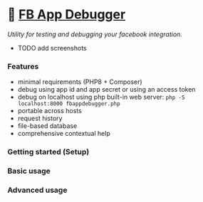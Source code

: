 # 🐛 [FB App Debugger](https://fbappdebugger.github.io)

*Utility for testing and debugging your facebook integration.*

 - TODO add screenshots

### Features

- minimal requirements (PHP8 + Composer)
- debug using app id and app secret or using an access token
- debug on localhost using php built-in web server: `php -S localhost:8000 fbappdebugger.php`
- portable across hosts
- request history
- file-based database
- comprehensive contextual help

### Getting started (Setup)

### Basic usage

### Advanced usage
